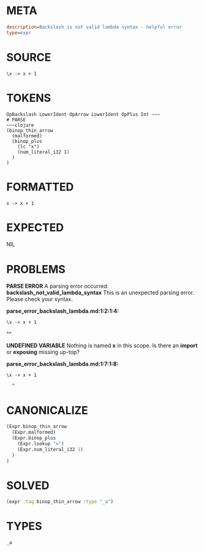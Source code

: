 # META
~~~ini
description=Backslash is not valid lambda syntax - helpful error
type=expr
~~~
# SOURCE
~~~roc
\x -> x + 1
~~~
# TOKENS
~~~text
OpBackslash LowerIdent OpArrow LowerIdent OpPlus Int ~~~
# PARSE
~~~clojure
(binop_thin_arrow
  (malformed)
  (binop_plus
    (lc "x")
    (num_literal_i32 1)
  )
)
~~~
# FORMATTED
~~~roc
x -> x + 1
~~~
# EXPECTED
NIL
# PROBLEMS
**PARSE ERROR**
A parsing error occurred: **backslash_not_valid_lambda_syntax**
This is an unexpected parsing error. Please check your syntax.

**parse_error_backslash_lambda.md:1:2:1:4:**
```roc
\x -> x + 1
```
 ^^


**UNDEFINED VARIABLE**
Nothing is named **x** in this scope.
Is there an **import** or **exposing** missing up-top?

**parse_error_backslash_lambda.md:1:7:1:8:**
```roc
\x -> x + 1
```
      ^


# CANONICALIZE
~~~clojure
(Expr.binop_thin_arrow
  (Expr.malformed)
  (Expr.binop_plus
    (Expr.lookup "x")
    (Expr.num_literal_i32 1)
  )
)
~~~
# SOLVED
~~~clojure
(expr :tag binop_thin_arrow :type "_a")
~~~
# TYPES
~~~roc
_a
~~~
